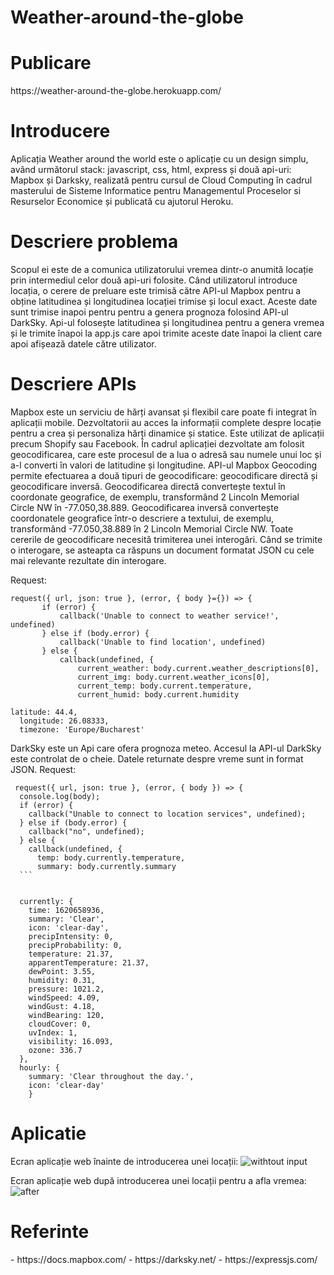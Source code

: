 # Weather-around-the-globe

<h1>Publicare</h1>
https://weather-around-the-globe.herokuapp.com/

<h1>Introducere</h1>
Aplicația Weather around the world este o aplicație cu un design simplu, având următorul stack: javascript, css, html, express și două api-uri: Mapbox și Darksky, realizată pentru cursul de Cloud Computing în cadrul masterului de Sisteme Informatice pentru Managementul Proceselor si Resurselor Economice și publicată cu ajutorul Heroku.

<h1>Descriere problema</h1>
Scopul ei este de a comunica utilizatorului vremea dintr-o anumită locație prin intermediul celor două api-uri folosite. Când utilizatorul introduce locația, o cerere de preluare este trimisă către API-ul Mapbox pentru a obține latitudinea și longitudinea locației trimise și locul exact. Aceste date sunt trimise inapoi pentru  pentru a genera prognoza folosind API-ul DarkSky. Api-ul folosește latitudinea și longitudinea pentru a genera vremea și le trimite înapoi la app.js care apoi trimite aceste date înapoi la client care apoi afișează datele către utilizator.

<h1>Descriere APIs</h1>
Mapbox este un serviciu de hărți avansat și flexibil care poate fi integrat în aplicații mobile. Dezvoltatorii au acces la informații complete despre locație pentru a crea și personaliza hărți dinamice și statice. Este utilizat de aplicații precum Shopify sau Facebook. În cadrul aplicației dezvoltate am folosit geocodificarea, care este procesul de a lua o adresă sau numele unui loc și a-l converti în valori de latitudine și longitudine. API-ul Mapbox Geocoding permite efectuarea a două tipuri de geocodificare: geocodificare directă și geocodificare inversă. Geocodificarea directă convertește textul în coordonate geografice, de exemplu, transformând 2 Lincoln Memorial Circle NW în -77.050,38.889. Geocodificarea inversă convertește coordonatele geografice într-o descriere a textului, de exemplu, transformând -77.050,38.889 în 2 Lincoln Memorial Circle NW. Toate cererile de geocodificare necesită trimiterea unei interogări. Când se trimite o interogare, se asteapta ca răspuns un document formatat JSON cu cele mai relevante rezultate din interogare.

Request:
 ```
 request({ url, json: true }, (error, { body }={}) => {
        if (error) {
            callback('Unable to connect to weather service!', undefined)
        } else if (body.error) {
            callback('Unable to find location', undefined)
        } else {
            callback(undefined, {
                current_weather: body.current.weather_descriptions[0],
                current_img: body.current.weather_icons[0],
                current_temp: body.current.temperature,
                current_humid: body.current.humidity 
 ```

```
latitude: 44.4,
  longitude: 26.08333,
  timezone: 'Europe/Bucharest'
```
DarkSky este un Api care ofera prognoza meteo. Accesul la API-ul DarkSky este controlat de o cheie. Datele returnate despre vreme sunt in format JSON.
  Request:
  ```
   request({ url, json: true }, (error, { body }) => {
    console.log(body);
    if (error) {
      callback("Unable to connect to location services", undefined);
    } else if (body.error) {
      callback("no", undefined);
    } else {
      callback(undefined, {
        temp: body.currently.temperature,
        summary: body.currently.summary
    ```
        
```
```
  currently: {
    time: 1620658936,
    summary: 'Clear',
    icon: 'clear-day',
    precipIntensity: 0,
    precipProbability: 0,
    temperature: 21.37,
    apparentTemperature: 21.37,
    dewPoint: 3.55,
    humidity: 0.31,
    pressure: 1021.2,
    windSpeed: 4.09,
    windGust: 4.18,
    windBearing: 120,
    cloudCover: 0,
    uvIndex: 1,
    visibility: 16.093,
    ozone: 336.7
  },
  hourly: {
    summary: 'Clear throughout the day.',
    icon: 'clear-day'
    }
```
<h1>Aplicatie</h1>

Ecran aplicație web înainte de introducerea unei locații:
![withtout input](https://user-images.githubusercontent.com/51722820/117654947-1b3f9400-b19f-11eb-8893-c0dcc17d103c.JPG)

Ecran aplicație web după introducerea unei locații pentru a afla vremea:
![after](https://user-images.githubusercontent.com/51722820/117655074-432ef780-b19f-11eb-97d8-06dbffdc5319.JPG)

<h1>Referinte</h1>
- https://docs.mapbox.com/
- https://darksky.net/
- https://expressjs.com/

